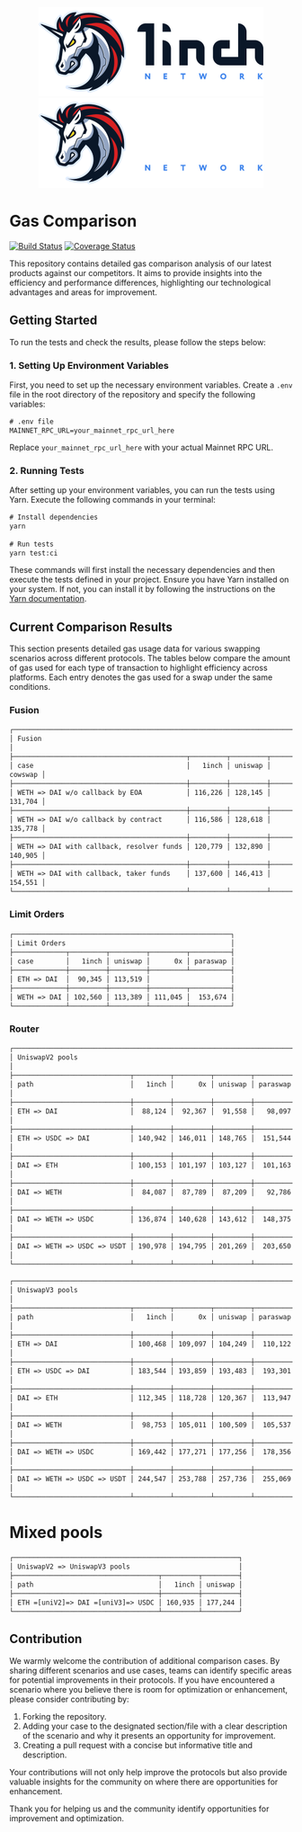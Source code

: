 <div align="center">
    <img src="https://github.com/1inch/gas-comparison/blob/master/.github/1inch_github_w.svg#gh-light-mode-only">
    <img src="https://github.com/1inch/gas-comparison/blob/master/.github/1inch_github_b.svg#gh-dark-mode-only">
</div>

# Gas Comparison

[![Build Status](https://github.com/1inch/gas-comparison/workflows/CI/badge.svg)](https://github.com/1inch/gas-comparison/actions)
[![Coverage Status](https://codecov.io/gh/1inch/gas-comparison/graph/badge.svg?token=8VSYYAY3J1)](https://codecov.io/gh/1inch/gas-comparison)

This repository contains detailed gas comparison analysis of our latest products against our competitors. It aims to provide insights into the efficiency and performance differences, highlighting our technological advantages and areas for improvement.

## Getting Started
To run the tests and check the results, please follow the steps below:

### 1. Setting Up Environment Variables
First, you need to set up the necessary environment variables. Create a `.env` file in the root directory of the repository and specify the following variables:

```
# .env file
MAINNET_RPC_URL=your_mainnet_rpc_url_here
```

Replace `your_mainnet_rpc_url_here` with your actual Mainnet RPC URL.

### 2. Running Tests
After setting up your environment variables, you can run the tests using Yarn. Execute the following commands in your terminal:

```
# Install dependencies
yarn

# Run tests
yarn test:ci
```

These commands will first install the necessary dependencies and then execute the tests defined in your project. Ensure you have Yarn installed on your system. If not, you can install it by following the instructions on the [Yarn documentation](https://classic.yarnpkg.com/en/docs/install).

## Current Comparison Results

This section presents detailed gas usage data for various swapping scenarios across different protocols. The tables below compare the amount of gas used for each type of transaction to highlight efficiency across platforms. Each entry denotes the gas used for a swap under the same conditions.

### Fusion
```
┌─────────────────────────────────────────────────────────────────────────┐
│ Fusion                                                                  │
├───────────────────────────────────────────┬─────────┬─────────┬─────────┤
│ case                                      │   1inch │ uniswap │ cowswap │
├───────────────────────────────────────────┼─────────┼─────────┼─────────┤
│ WETH => DAI w/o callback by EOA           │ 116,226 │ 128,145 │ 131,704 │
├───────────────────────────────────────────┼─────────┼─────────┼─────────┤
│ WETH => DAI w/o callback by contract      │ 116,586 │ 128,618 │ 135,778 │
├───────────────────────────────────────────┼─────────┼─────────┼─────────┤
│ WETH => DAI with callback, resolver funds │ 120,779 │ 132,890 │ 140,905 │
├───────────────────────────────────────────┼─────────┼─────────┼─────────┤
│ WETH => DAI with callback, taker funds    │ 137,600 │ 146,413 │ 154,551 │
└───────────────────────────────────────────┴─────────┴─────────┴─────────┘
```

### Limit Orders
```
┌──────────────────────────────────────────────────────┐
│ Limit Orders                                         │
├─────────────┬─────────┬─────────┬─────────┬──────────┤
│ case        │   1inch │ uniswap │      0x │ paraswap │
├─────────────┼─────────┼─────────┼─────────┴──────────┤
│ ETH => DAI  │  90,345 │ 113,519 │                    │
├─────────────┼─────────┼─────────┼─────────┬──────────┤
│ WETH => DAI │ 102,560 │ 113,389 │ 111,045 │  153,674 │
└─────────────┴─────────┴─────────┴─────────┴──────────┘
```

### Router
```
┌──────────────────────────────────────────────────────────────────────┐
│ UniswapV2 pools                                                      │
├─────────────────────────────┬─────────┬─────────┬─────────┬──────────┤
│ path                        │   1inch │      0x │ uniswap │ paraswap │
├─────────────────────────────┼─────────┼─────────┼─────────┼──────────┤
│ ETH => DAI                  │  88,124 │  92,367 │  91,558 │   98,097 │
├─────────────────────────────┼─────────┼─────────┼─────────┼──────────┤
│ ETH => USDC => DAI          │ 140,942 │ 146,011 │ 148,765 │  151,544 │
├─────────────────────────────┼─────────┼─────────┼─────────┼──────────┤
│ DAI => ETH                  │ 100,153 │ 101,197 │ 103,127 │  101,163 │
├─────────────────────────────┼─────────┼─────────┼─────────┼──────────┤
│ DAI => WETH                 │  84,087 │  87,789 │  87,209 │   92,786 │
├─────────────────────────────┼─────────┼─────────┼─────────┼──────────┤
│ DAI => WETH => USDC         │ 136,874 │ 140,628 │ 143,612 │  148,375 │
├─────────────────────────────┼─────────┼─────────┼─────────┼──────────┤
│ DAI => WETH => USDC => USDT │ 190,978 │ 194,795 │ 201,269 │  203,650 │
└─────────────────────────────┴─────────┴─────────┴─────────┴──────────┘
```
```
┌──────────────────────────────────────────────────────────────────────┐
│ UniswapV3 pools                                                      │
├─────────────────────────────┬─────────┬─────────┬─────────┬──────────┤
│ path                        │   1inch │      0x │ uniswap │ paraswap │
├─────────────────────────────┼─────────┼─────────┼─────────┼──────────┤
│ ETH => DAI                  │ 100,468 │ 109,097 │ 104,249 │  110,122 │
├─────────────────────────────┼─────────┼─────────┼─────────┼──────────┤
│ ETH => USDC => DAI          │ 183,544 │ 193,859 │ 193,483 │  193,301 │
├─────────────────────────────┼─────────┼─────────┼─────────┼──────────┤
│ DAI => ETH                  │ 112,345 │ 118,728 │ 120,367 │  113,947 │
├─────────────────────────────┼─────────┼─────────┼─────────┼──────────┤
│ DAI => WETH                 │  98,753 │ 105,011 │ 100,509 │  105,537 │
├─────────────────────────────┼─────────┼─────────┼─────────┼──────────┤
│ DAI => WETH => USDC         │ 169,442 │ 177,271 │ 177,256 │  178,356 │
├─────────────────────────────┼─────────┼─────────┼─────────┼──────────┤
│ DAI => WETH => USDC => USDT │ 244,547 │ 253,788 │ 257,736 │  255,069 │
└─────────────────────────────┴─────────┴─────────┴─────────┴──────────┘
```
# Mixed pools
```
┌────────────────────────────────────────────────────────┐
│ UniswapV2 => UniswapV3 pools                           │
├────────────────────────────────────┬─────────┬─────────┤
│ path                               │   1inch │ uniswap │
├────────────────────────────────────┼─────────┼─────────┤
│ ETH =[uniV2]=> DAI =[uniV3]=> USDC │ 160,935 │ 177,244 │
└────────────────────────────────────┴─────────┴─────────┘
```

## Contribution

We warmly welcome the contribution of additional comparison cases. By sharing different scenarios and use cases, teams can identify specific areas for potential improvements in their protocols. If you have encountered a scenario where you believe there is room for optimization or enhancement, please consider contributing by:

1. Forking the repository.
2. Adding your case to the designated section/file with a clear description of the scenario and why it presents an opportunity for improvement.
3. Creating a pull request with a concise but informative title and description.

Your contributions will not only help improve the protocols but also provide valuable insights for the community on where there are opportunities for enhancement. 

Thank you for helping us and the community identify opportunities for improvement and optimization.
